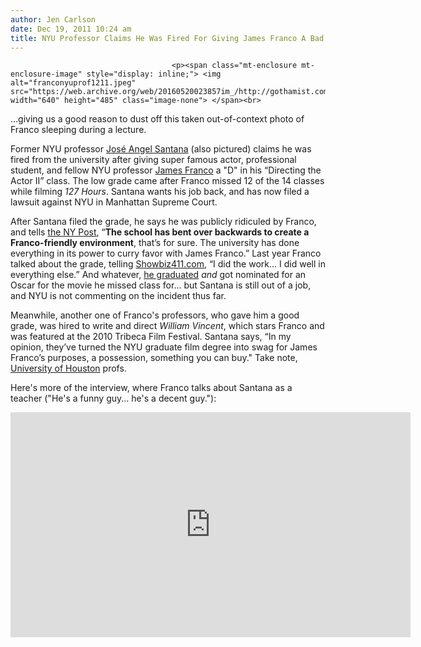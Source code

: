 ```yaml
---
author: Jen Carlson
date: Dec 19, 2011 10:24 am
title: NYU Professor Claims He Was Fired For Giving James Franco A Bad Grade
---
```


	
										<p><span class="mt-enclosure mt-enclosure-image" style="display: inline;"> <img alt="franconyuprof1211.jpeg" src="https://web.archive.org/web/20160520023857im_/http://gothamist.com/attachments/arts_jen/franconyuprof1211.jpeg" width="640" height="485" class="image-none"> </span><br>
<span class="photo_caption">...giving us a good reason to dust off this taken out-of-context photo of Franco sleeping during a lecture.</span></p>

<p>Former NYU professor <a href="https://web.archive.org/web/20160520023857/http://nytheatreintensives.tumblr.com/post/4392331519/faculty-profile-jose-angel-santana">Jos&#xE9; Angel Santana</a> (also pictured) claims he was fired from the university after giving super famous actor, professional student, and fellow NYU professor <a href="https://web.archive.org/web/20160520023857/http://gothamist.com/tags/jamesfranco">James Franco</a> a &quot;D&quot; in his &#x201C;Directing the Actor II&#x201D; class. The low grade came after Franco missed 12 of the 14 classes while filming <em>127 Hours</em>. Santana wants his job back, and has now filed a lawsuit against NYU in Manhattan Supreme Court.</p>

<p>After Santana filed the grade, he says he was publicly ridiculed by Franco, and tells  <a href="https://web.archive.org/web/20160520023857/http://www.nypost.com/p/news/local/manhattan/the_franco_cut_kIRVk4WuVdydz59WZ4I5tL">the NY Post</a>, &#x201C;<strong>The school has bent over backwards to create a Franco-friendly environment</strong>, that&#x2019;s for sure. The university has done everything in its power to curry favor with James Franco.&#x201D; Last year Franco talked about the grade, telling <a href="https://web.archive.org/web/20160520023857/http://www.showbiz411.com/2010/09/23/james-franco-got-a-d-in-nyu-acting-class">Showbiz411.com</a>, &#x201C;I did the work... I did well in everything else.&#x201D; And whatever, <a href="https://web.archive.org/web/20160520023857/http://gothamist.com/2011/05/17/james_franco_graduates_again.php">he graduated</a> <em>and</em> got nominated for an Oscar for the movie he missed class for... but Santana is still out of a job, and NYU is not commenting on the incident thus far.</p>

<p>Meanwhile, another one of Franco&apos;s professors, who gave him a good grade, was hired to write and direct <em>William Vincent</em>, which stars Franco and was featured at the 2010 Tribeca Film Festival. Santana says, &#x201C;In my opinion, they&#x2019;ve turned the NYU graduate film degree into swag for James Franco&#x2019;s purposes, a possession, something you can buy.&quot; Take note, <a href="https://web.archive.org/web/20160520023857/http://blog.chron.com/newswatch/2011/12/uh-might-want-to-be-wary-of-james-franco/">University of Houston</a> profs.</p>

<p>Here&apos;s more of the interview, where Franco talks about Santana as a teacher (&quot;He&apos;s a funny guy... he&apos;s a decent guy.&quot;):</p>

<p><iframe width="640" height="360" src="https://web.archive.org/web/20160520023857if_/http://www.youtube.com/embed/B9Nmf-Chm1w" frameborder="0" allowfullscreen></iframe></p>					
										
									
				